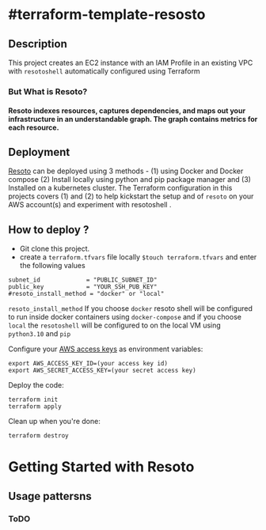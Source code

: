 # #terraform-template-resosto

## Description
This project creates an EC2 instance with an IAM Profile in an existing VPC with `resotoshell`  automatically configured  using Terraform

### But What is Resoto? 
#### Resoto indexes resources, captures dependencies, and maps out your infrastructure in an understandable graph. The graph contains metrics for each resource.


## Deployment
[Resoto](https://resoto.com/docs/getting-started/install-resoto) can be deployed using 3 methods - (1) using Docker and Docker compose (2) Install locally using python and pip package manager and (3) Installed on a kubernetes cluster. The Terraform configuration in this projects covers (1) and (2) to help kickstart the setup and of `resoto` on your AWS account(s) and experiment with resotoshell .


## How to deploy ? 
- Git clone this project.
- create a `terraform.tfvars` file locally `$touch terraform.tfvars` and enter the following values
```vpc_id                = "VPC_ID"
subnet_id             = "PUBLIC_SUBNET_ID"
public_key            = "YOUR_SSH_PUB_KEY"
#resoto_install_method = "docker" or "local"
```
`resoto_install_method` If you choose `docker` resoto shell will be configured to run inside docker containers using `docker-compose` and if you choose `local` the `resotoshell` will be configured to on the local VM using `python3.10` and `pip`

Configure your [AWS access
keys](http://docs.aws.amazon.com/general/latest/gr/aws-sec-cred-types.html#access-keys-and-secret-access-keys) as
environment variables:

```
export AWS_ACCESS_KEY_ID=(your access key id)
export AWS_SECRET_ACCESS_KEY=(your secret access key)
```

Deploy the code:

```
terraform init
terraform apply
```

Clean up when you're done:

```
terraform destroy
```


# Getting Started with Resoto
## Usage pattersns
### ToDO
